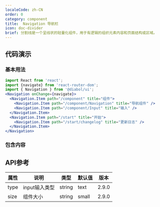 ```yaml
---
localeCode: zh-CN
order: 0
category: component
title:  Navigation 导航栏 
icon: doc-divider 
brief: 分割线是一个呈线状的轻量化组件，用于有逻辑的组织元素内容和页面结构或区域。
---
```


## 代码演示

### 基本用法

```jsx live=true
import React from 'react';
import {navigate} from 'react-router-dom';
import { Navigation } from '@diabol/ui';
<Navigation onChange={navigate}>
  <Navigation.Item path="/component" title="组件">
    <Navigation.Item path="/component/Navigation" title="导航组件" />
    <Navigation.Item path="/component/Input" title="输入" />
  </Navigation.Item>
  <Navigation.Item path="/start" title="开始">
    <Navigation.Item path="/start/changelog" title="更新日志" />
  </Navigation.Item>
</Navigation>
```

### 包含内容


## API参考

| 属性       | 说明                                   | 类型             | 默认值   | 版本 |
|-----------|----------------------------------------|-----------------|---------|--------- |
| type      | input输入类型                           | string          | text    |2.9.0 |
| size      | 组件大小                                | string          | small   | 2.9.0 |
